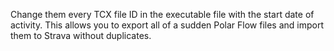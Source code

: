 Change them every TCX file ID in the executable file with the start date of activity. This allows you to export all of a sudden Polar Flow files and import them to Strava without duplicates.